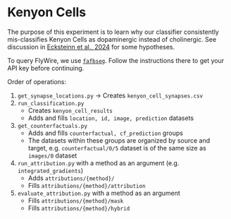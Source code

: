 # Kenyon Cells

The purpose of this experiment is to learn why our classifier consistently mis-classifies Kenyon Cells as dopaminergic instead of cholinergic. 
See discussion in [Ecksteinn et al., 2024](https://www.cell.com/cell/fulltext/S0092-8674(24)00307-6?_returnURL=https%3A%2F%2Flinkinghub.elsevier.com%2Fretrieve%2Fpii%2FS0092867424003076%3Fshowall%3Dtrue) for some hypotheses.

To query FlyWire, we use [`fafbseg`](https://fafbseg-py.readthedocs.io/en/latest/source/intro.html). 
Follow the instructions there to get your API key before continuing.


Order of operations: 
1. `get_synapse_locations.py` -> Creates `kenyon_cell_synapses.csv`
2. `run_classification.py` 
    - Creates `kenyon_cell_results` 
    - Adds and fills `location, id, image, prediction` datasets
3. `get_counterfactuals.py`
    - Adds and fills `counterfactual, cf_prediction` groups
    - The datasets within these groups are organized by source and target, e.g. `counterfactual/0/5` dataset is of the same size as `images/0` dataset
4. `run_attribution.py` with a method as an argument (e.g. `integrated_gradients`)
    - Adds `attributions/{method}/`
    - Fills `attributions/{method}/attribution`
5. `evaluate_attribution.py` with a method as an argument
    - Fills `attributions/{method}/mask`
    - Fills `attributions/{method}/hybrid`
